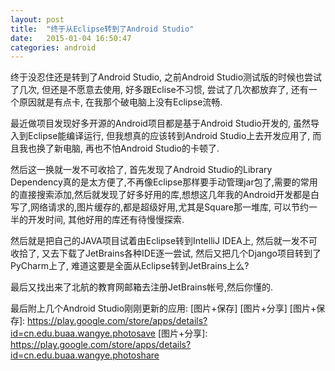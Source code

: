 ```yaml
---
layout: post
title:  "终于从Eclipse转到了Android Studio"
date:   2015-01-04 16:50:47
categories: android
---
```

终于没忍住还是转到了Android Studio, 之前Android Studio测试版的时候也尝试了几次, 但还是不愿意去使用, 好多跟Eclise不习惯, 尝试了几次都放弃了, 还有一个原因就是有点卡, 在我那个破电脑上没有Eclipse流畅.

最近做项目发现好多开源的Android项目都是基于Android Studio开发的, 虽然导入到Eclipse能编译运行, 但我想真的应该转到Android Studio上去开发应用了, 而且我也换了新电脑, 再也不怕Android Studio的卡顿了.

然后这一换就一发不可收拾了, 首先发现了Android Studio的Library Dependency真的是太方便了,不再像Eclipse那样要手动管理jar包了,需要的常用的直接搜索添加,然后就发现了好多好用的库,想想这几年我的Android开发都是白写了,网络请求的,图片缓存的,都是超级好用,尤其是Square那一堆库, 可以节约一半的开发时间, 其他好用的库还有待慢慢探索.

然后就是把自己的JAVA项目试着由Eclipse转到IntelliJ IDEA上, 然后就一发不可收拾了, 又去下载了JetBrains各种IDE逐一尝试, 然后又把几个Django项目转到了PyCharm上了, 难道这要是全面从Eclipse转到JetBrains上么?

最后又找出来了北航的教育网邮箱去注册JetBrains帐号,然后你懂的.

最后附上几个Android Studio刚刚更新的应用:
[图片+保存] [图片+分享]
[图片+保存]:    https://play.google.com/store/apps/details?id=cn.edu.buaa.wangye.photosave
[图片+分享]:    https://play.google.com/store/apps/details?id=cn.edu.buaa.wangye.photoshare
